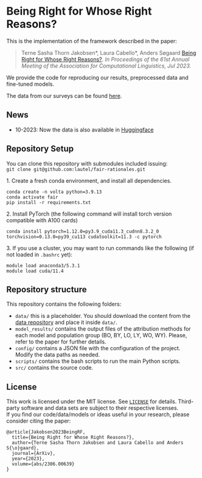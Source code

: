 # Being Right for Whose Right Reasons?
This is the implementation of the framework described in the paper:
> Terne Sasha Thorn Jakobsen*, Laura Cabello*, Anders Søgaard [Being Right for Whose Right Reasons?](https://arxiv.org/abs/2306.00639). _In Proceedings of the 61st Annual Meeting of the Association for Computational Linguistics, Jul 2023._

We provide the code for reproducing our results, preprocessed data and fine-tuned models.

The data from our surveys can be found [here](https://github.com/terne/Being_Right_for_Whose_Right_Reasons).

## News

* 10-2023: Now the data is also available in [Huggingface](https://huggingface.co/datasets/coastalcph/fair-rationales)

## Repository Setup

You can clone this repository with submodules included issuing: <br>
`git clone git@github.com:lautel/fair-rationales.git`

1\. Create a fresh conda environment, and install all dependencies.
```text
conda create -n volta python=3.9.13
conda activate fair
pip install -r requirements.txt
```

2\. Install PyTorch (the following command will install torch version compatible with A100 cards)
```text
conda install pytorch=1.12.0=py3.9_cuda11.3_cudnn8.3.2_0 torchvision=0.13.0=py39_cu113 cudatoolkit=11.3 -c pytorch
```

3\. If you use a cluster, you may want to run commands like the following (if not loaded in `.bashrc` yet):
```text
module load anaconda3/5.3.1
module load cuda/11.4
```

## Repository structure

This repository contains the following folders:

* `data/` this is a placeholder. You should download the content from the [data repository](https://github.com/terne/Being_Right_for_Whose_Right_Reasons) and place it inside `data/`.
* `model_results/` contains the output files of the attribution methods for each model and population group (BO, BY, LO, LY, WO, WY). Please, refer to the paper for further details.
* `config/` contains a JSON file with the configuration of the project. Modify the data paths as needed. 
* `scripts/` contains the bash scripts to run the main Python scripts.
* `src/` contains the source code.

## License
This work is licensed under the MIT license. See [`LICENSE`](LICENSE) for details. 
Third-party software and data sets are subject to their respective licenses. <br>
If you find our code/data/models or ideas useful in your research, please consider citing the paper:
```
@article{Jakobsen2023BeingRF,
  title={Being Right for Whose Right Reasons?},
  author={Terne Sasha Thorn Jakobsen and Laura Cabello and Anders S{\o}gaard},
  journal={ArXiv},
  year={2023},
  volume={abs/2306.00639}
}
```
